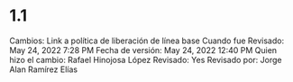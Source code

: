 # 1.1

Cambios: Link a política de liberación de línea base
Cuando fue Revisado: May 24, 2022 7:28 PM
Fecha de  versión: May 24, 2022 12:40 PM
Quien hizo el cambio: Rafael Hinojosa López
Revisado: Yes
Revisado por: Jorge Alan Ramírez Elías